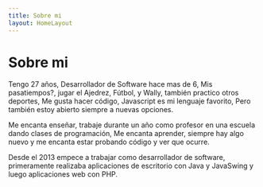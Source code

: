 ```yaml
---
title: Sobre mi
layout: HomeLayout
---
```

# Sobre mi

Tengo 27 años, Desarrollador de Software hace mas de 6, Mis pasatiempos?, jugar el Ajedrez, Fútbol, y Wally, también practico otros deportes, Me gusta hacer código, Javascript es mi lenguaje favorito, Pero también estoy abierto siempre a nuevas opciones.   

Me encanta enseñar, trabaje durante un año como profesor en una escuela dando clases de programación, Me encanta aprender, siempre hay algo nuevo y me encanta estar probando código y ver que ocurre.

Desde el 2013 empece a trabajar como desarrollador de software, primeramente realizaba aplicaciones de escritorio con Java y JavaSwing y luego aplicaciones web con PHP.

